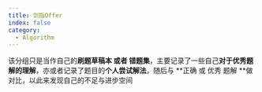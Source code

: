 ```yaml
---
title: 剑指Offer
index: false
category:
  - Algorithm
---
```


该分组只是当作自己的**刷题草稿本 或者 错题集**，主要记录了一些自己**对于优秀题解的理解**，亦或者记录了题目的**个人尝试解法**，随后与 **正确 或 优秀 题解 **做对比，以此来发现自己的不足与进步空间